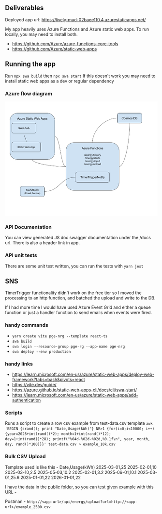 ## Deliverables

Deployed app url: https://lively-mud-02baee110.4.azurestaticapps.net/

My app heavily uses Azure Functions and Azure static web apps. To run locally, you may need to install both.

- https://github.com/Azure/azure-functions-core-tools
- https://github.com/Azure/static-web-apps

## Running the app
Run `npx swa build` then `npx swa start`
If this doesn't work you may need to install static web apps as a dev or regular dependency

### Azure flow diagram
![Alt text](./public/pge-nrg-azure-flow.png)

### API Documentation
You can view generated JS doc swagger documentation under the /docs url.
There is also a header link in app.

### API unit tests
There are some unit test written, you can run the tests with `yarn jest`

## SNS
TimerTrigger functionality didn't work on the free tier so I moved the processing to an http function, and batched the upload and write to the DB.

If I had more time I would have used Azure Event Grid and either a queue function or just a handler function to send emails when events were fired.


### handy commands
- `yarn create vite pge-nrg --template react-ts`
- `swa build`
- `swa login --resource-group pge-rg --app-name pge-nrg`
- `swa deploy --env production`

### handy links
- https://learn.microsoft.com/en-us/azure/static-web-apps/deploy-web-framework?tabs=bash&pivots=react
- https://vite.dev/guide/
- https://azure.github.io/static-web-apps-cli/docs/cli/swa-start/
- https://learn.microsoft.com/en-us/azure/static-web-apps/add-authentication

### Scripts
Runs a script to create a row csv example from test-data.csv template
`awk 'BEGIN {srand(); print "Date,Usage(kWh)"} NR>1 {for(i=0;i<10000; i++) {year=2025+int(rand()*2); month=1+int(rand()*12); day=1+int(rand()*28); printf("%04d-%02d-%02d,%0.1f\n", year, month, day, rand()*100)}}' test-data.csv > example_10k.csv`

### Bulk CSV Upload
Template used is like this -
Date,Usage(kWh)
2025-03-01,25
2025-02-01,10
2025-03-10,2.5
2025-05-03,10.2
2025-02-01,3.2
2025-06-01,10.1
2025-03-01,25.6
2025-01-01,22
2026-01-01,22

I have the data in the public folder, so you can test given example with this URL -

Postman - `http://<app-url>/api/energy/upload?url=http://<app-url>/example_2500.csv`
